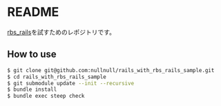 # README
[rbs_rails](https://github.com/pocke/rbs_rails)を試すためのレポジトリです。

## How to use
```sh
$ git clone git@github.com:nullnull/rails_with_rbs_rails_sample.git
$ cd rails_with_rbs_rails_sample
$ git submodule update --init --recursive
$ bundle install
$ bundle exec steep check
```